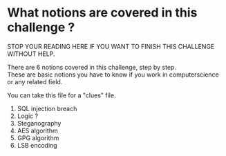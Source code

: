 # What notions are covered in this challenge ?

STOP YOUR READING HERE IF YOU WANT TO FINISH THIS CHALLENGE WITHOUT HELP.

There are 6 notions covered in this challenge, step by step.  
These are basic notions you have to know if you work in computerscience or any related field.  

You can take this file for a "clues" file.  

1. SQL injection breach
2. Logic ?
3. Steganography
4. AES algorithm
5. GPG algorithm
6. LSB encoding
